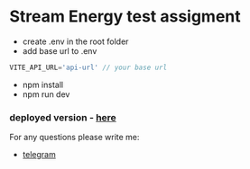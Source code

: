 # Stream Energy test assigment

- create .env in the root folder
- add base url to .env
```js
VITE_API_URL='api-url' // your base url
```
- npm install
- npm run dev


### deployed version - [here](https://t.me/ME_TWA_BOT)

For any questions please write me:
- [telegram](https://t.me/nesterDev)
